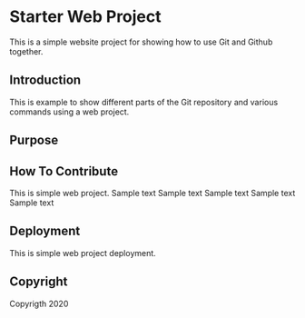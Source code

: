# Starter Web Project

This is a simple website project for showing how to use Git and Github together.

## Introduction

This is example to show different parts of the Git repository and various commands using a web project.

## Purpose

## How To Contribute

This is simple web project. Sample text Sample text Sample text Sample text Sample text 

## Deployment

This is simple web project deployment. 

## Copyright

Copyrigth 2020